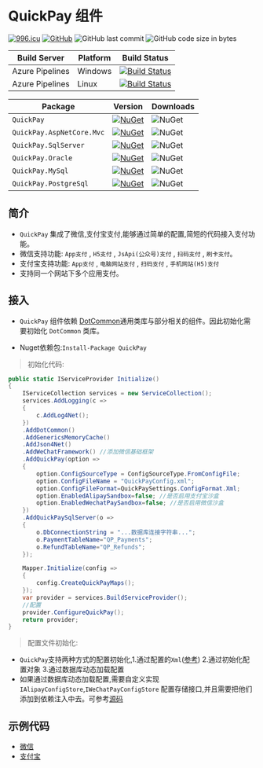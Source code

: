 # QuickPay 组件

[![996.icu](https://img.shields.io/badge/link-996.icu-red.svg)](https://996.icu) [![GitHub](https://img.shields.io/github/license/mashape/apistatus.svg)](https://github.com/cocosip/QuickPay/blob/master/LICENSE) ![GitHub last commit](https://img.shields.io/github/last-commit/cocosip/QuickPay.svg) ![GitHub code size in bytes](https://img.shields.io/github/languages/code-size/cocosip/QuickPay.svg)

| Build Server | Platform | Build Status |
| ------------ | -------- | ------------ |
| Azure Pipelines| Windows |[![Build Status](https://dev.azure.com/cocosip/QuickPay/_apis/build/status/cocosip.QuickPay?branchName=master&jobName=Windows)](https://dev.azure.com/cocosip/QuickPay/_build/latest?definitionId=8&branchName=master)|
| Azure Pipelines| Linux |[![Build Status](https://dev.azure.com/cocosip/QuickPay/_apis/build/status/cocosip.QuickPay?branchName=master&jobName=Linux)](https://dev.azure.com/cocosip/QuickPay/_build/latest?definitionId=8&branchName=master)|

| Package  | Version | Downloads|
| -------- | ------- | -------- |
| `QuickPay` | [![NuGet](https://img.shields.io/nuget/v/QuickPay.svg)](https://www.nuget.org/packages/QuickPay) |![NuGet](https://img.shields.io/nuget/dt/QuickPay.svg)|
| `QuickPay.AspNetCore.Mvc` | [![NuGet](https://img.shields.io/nuget/v/QuickPay.AspNetCore.Mvc.svg)](https://www.nuget.org/packages/QuickPay.AspNetCore.Mvc) |![NuGet](https://img.shields.io/nuget/dt/QuickPay.AspNetCore.Mvc.svg)|
| `QuickPay.SqlServer` | [![NuGet](https://img.shields.io/nuget/v/QuickPay.SqlServer.svg)](https://www.nuget.org/packages/QuickPay.SqlServer) |![NuGet](https://img.shields.io/nuget/dt/QuickPay.SqlServer.svg)|
`QuickPay.Oracle` | [![NuGet](https://img.shields.io/nuget/v/QuickPay.Oracle.svg)](https://www.nuget.org/packages/QuickPay.Oracle) |![NuGet](https://img.shields.io/nuget/dt/QuickPay.Oracle.svg)|
`QuickPay.MySql` | [![NuGet](https://img.shields.io/nuget/v/QuickPay.MySql.svg)](https://www.nuget.org/packages/QuickPay.MySql) |![NuGet](https://img.shields.io/nuget/dt/QuickPay.MySql.svg)|
`QuickPay.PostgreSql` | [![NuGet](https://img.shields.io/nuget/v/QuickPay.PostgreSql.svg)](https://www.nuget.org/packages/QuickPay.PostgreSql) |![NuGet](https://img.shields.io/nuget/dt/QuickPay.PostgreSql.svg)|

## 简介

- `QuickPay` 集成了微信,支付宝支付,能够通过简单的配置,简短的代码接入支付功能。
- 微信支持功能: `App支付` , `H5支付` , `JsApi(公众号)支付` , `扫码支付` , `刷卡支付`。
- 支付宝支持功能: `App支付` , `电脑网站支付` , `扫码支付` , `手机网站(H5)支付`
- 支持同一个网站下多个应用支付。

## 接入

- `QuickPay` 组件依赖 [DotCommon](https://github.com/cocosip/DotCommon)通用类库与部分相关的组件。因此初始化需要初始化 `DotCommon` 类库。

- Nuget依赖包:`Install-Package QuickPay`

> 初始化代码:

```c#
public static IServiceProvider Initialize()
{
    IServiceCollection services = new ServiceCollection();
    services.AddLogging(c =>
    {
        c.AddLog4Net();
    })
    .AddDotCommon()
    .AddGenericsMemoryCache()
    .AddJson4Net()
    .AddWeChatFramework() //添加微信基础框架
    .AddQuickPay(option =>
    {
        option.ConfigSourceType = ConfigSourceType.FromConfigFile;
        option.ConfigFileName = "QuickPayConfig.xml";
        option.ConfigFileFormat=QuickPaySettings.ConfigFormat.Xml;
        option.EnabledAlipaySandbox=false; //是否启用支付宝沙盒
        option.EnabledWechatPaySandbox=false; //是否启用微信沙盒
    })
    .AddQuickPaySqlServer(o =>
    {
        o.DbConnectionString = "...数据库连接字符串...";
        o.PaymentTableName="QP_Payments";
        o.RefundTableName="QP_Refunds";
    });

    Mapper.Initialize(config =>
    {
        config.CreateQuickPayMaps();
    });
    var provider = services.BuildServiceProvider();
    //配置
    provider.ConfigureQuickPay();
    return provider;
}
```

> 配置文件初始化:

- `QuickPay`支持两种方式的配置初始化,1.通过配置的`Xml`([参考](../framework/src/QuickPay/QuickPayConfig.xml)) 2.通过初始化配置对象 3.通过数据库动态加载配置
- 如果通过数据库动态加载配置,需要自定义实现 `IAlipayConfigStore`,`IWeChatPayConfigStore` 配置存储接口,并且需要把他们添加到依赖注入中去。可参考[源码](/framework/src/QuickPay/ServiceCollectionExtensions.cs)

## 示例代码

- [微信](/docs/WeChatPay.md)
- [支付宝](/docs/Alipay.md)
